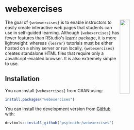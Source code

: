 # webexercises

<!-- rmarkdown v1 -->

<img src="logo.png" style="float:right; max-width:280px; width: 25%;" />




The goal of `{webexercises}` is to enable instructors to easily create interactive web pages that students can use in self-guided learning. Although `{webexercises}` has fewer features than RStudio's [learnr](https://rstudio.github.io/learnr/) package, it is more lightweight: whereas `{learnr}` tutorials must be either hosted on a shiny server or run locally, `{webexercises}` creates standalone HTML files that require only a JavaScript-enabled browser. It is also extremely simple to use.

## Installation

You can install `{webexercises}` from CRAN using:


```r
install.packages("webexercises")
```

You can install the development version from [GitHub](https://github.com/PsyTeachR/webexercises) with:


```r
devtools::install_github("psyteachr/webexercises")
```

